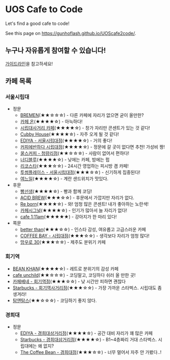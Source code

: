 # UOS Cafe to Code

Let's find a good cafe to code!

See this page on https://gunhoflash.github.io/UOScafe2code/.

## 누구나 자유롭게 참여할 수 있습니다!

[가이드라인](./contribute/README.md)을 참고하세요!

## 카페 목록

### 서울시립대

* 정문
	+ [BREMEN](./data/uos/jeongmoon/bremen.md)(★★☆☆☆) - 다른 카페에 자리가 없으면 굳이 올만한?
	+ [카페 온](./data/uos/jeongmoon/cafe_on.md)(★★★★☆) - 아늑하다!
	+ [시립대사거리 카페](./data/uos/jeongmoon/cafe_sisa.md)(★★★★☆) - 창가 자리만 콘센트가 있는 것 같다!
	+ [Cubby House](./data/uos/jeongmoon/cubbyhouse.md)(★★★★☆) - 자주 오게 될 것 같다!
	+ [EDIYA - 서울시립대점](./data/uos/jeongmoon/ediya.md)(★★★★☆) - 거의 좋다!
	+ [커피에반하다 시립대점](./data/uos/jeongmoon/fall_in_love_with_coffee.md)(★★★★☆) - 정문에 갈 곳이 없다면 추천! 가성비 짱!
	+ [꿀스커피 - 청량리점](./data/uos/jeongmoon/gguls_coffee.md)(★★☆☆☆) - 사람이 없어서 편하다!
	+ [너디블루](./data/uos/jeongmoon/nerdy_blue.md)(★★★★☆) - 낮에는 카페, 밤에는 펍
	+ [리코스타](./data/uos/jeongmoon/ricosta.md)(★★★☆☆) - 24시간 영업하는 피시방 겸 카페! 
	+ [투썸플레이스 - 서울시립대점](./data/uos/jeongmoon/twosome_place.md)(★★★☆☆) - 신기하게 집중된다!
	+ [여느일](./data/uos/jeongmoon/yeoneuil.md)(★★★★☆) - 계란 샌드위치가 맛있다.
* 후문
	+ [빵선생](./data/uos/hoomoon/bakery_bbangsseam.md)(★★★★☆) - 빵과 함께 코딩!
	+ [ACID BREW](./data/uos/hoomoon/cafe_acidbrew.md)(★★★☆☆) - 후문에서 가깝지만 자리가 없다.
	+ [Re born](./data/uos/hoomoon/cafe_reborn.md)(★★★★☆) - 와! 엄청 많은 콘센트! 내가 좋아하는 노란색!
	+ [카페시그널](./data/uos/hoomoon/cafe_signal.md)(★★★★☆) - 인기가 많아서 늘 자리가 없다!
	+ [cafe 1:11am](./data/uos/hoomoon/cafe1_11am.md)(★★★★★) - 강아지가 한 마리 있다!
* 쪽문
	+ [better than](./data/uos/jjokmoon/betterthan.md)(★★★☆☆) - 인스타 감성, 여유롭고 고급스러운 카페
	+ [COFFEE BAY - 시립대점](./data/uos/jjokmoon/coffee_bay.md)(★★★☆☆) - 생각보다 자리가 엄청 많다!
	+ [망우로 30](./data/uos/jjokmoon/mangwooro_30.md)(★★★☆☆) - 제주도 분위기 카페

### 회기역

* [BEAN KHAN](./data/hoegi_station/beankhan.md)(★★★★☆) - 레트로 분위기의 감성 카페
* [cafe unchild](./data/hoegi_station/cafeunchild.md)(★★☆☆☆) - 코딩말고, 코딩하다 쉬러 올 만한 곳!
* [카페베네 - 회기역점](./data/hoegi_station/caffebene.md)(★★★☆☆) - 낮 시간만 피하면 괜찮다
* [Starbucks - 회기역사거리점](./data/hoegi_station/starbucks.md)(★★★☆☆) - 가장 가까운 스타벅스. 시립대도 좀 생겨라!
* [탐앤탐스](./data/hoegi_station/tomntoms.md)(★★☆☆☆) - 코딩하기 좋지 않다.

### 경희대

* 정문
	+ [EDIYA - 경희대삼거리점](./data/khu/jeongmoon/ediya.md)(★★★★☆) - 공간 대비 자리가 꽤 많은 카페
	+ [Starbucks - 경희대삼거리점](./data/khu/jeongmoon/starbucks.md)(★★★★☆) - B1~4층짜리 거대 스타벅스. 시립대에는 왜 없지?
	+ [The Coffee Bean - 경희대점](./data/khu/jeongmoon/the_coffee_bean.md)(★★★☆☆) - 너무 멀어서 자주 안 가봤다..!
